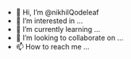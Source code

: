 - 👋 Hi, I’m @nikhilQodeleaf
- 👀 I’m interested in ...
- 🌱 I’m currently learning ...
- 💞️ I’m looking to collaborate on ...
- 📫 How to reach me ...

<!---
nikhilQodeleaf/nikhilQodeleaf is a ✨ special ✨ repository because its `README.md` (this file) appears on your GitHub profile.
You can click the Preview link to take a look at your changes.
--->
